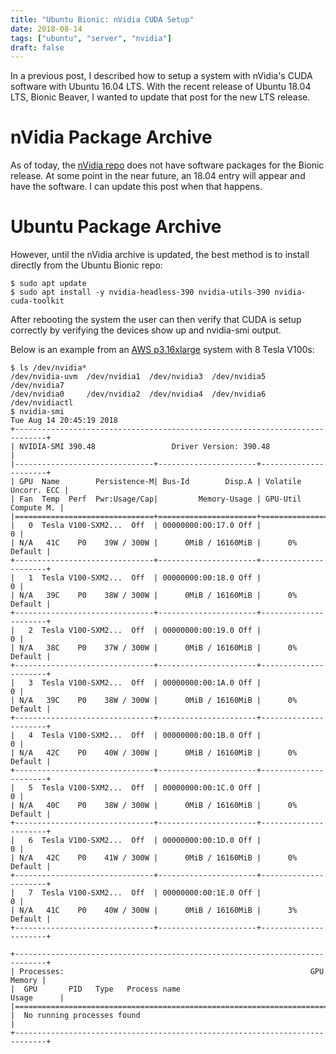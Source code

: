 ```yaml
---
title: "Ubuntu Bionic: nVidia CUDA Setup"
date: 2018-08-14
tags: ["ubuntu", "server", "nvidia"]
draft: false
---
```


In a previous post, I described how to setup a system with nVidia's CUDA software with Ubuntu 16.04 LTS. With the recent release of Ubuntu 18.04 LTS, Bionic Beaver, I wanted to update that post for the new LTS release.

# nVidia Package Archive

As of today, the [nVidia repo](https://developer.download.nvidia.com/compute/cuda/repos/) does not have software packages for the Bionic release. At some point in the near future, an 18.04 entry will appear and have the software. I can update this post when that happens.

# Ubuntu Package Archive

However, until the nVidia archive is updated, the best method is to install directly from the Ubuntu Bionic repo:

```shell
$ sudo apt update
$ sudo apt install -y nvidia-headless-390 nvidia-utils-390 nvidia-cuda-toolkit
```

After rebooting the system the user can then verify that CUDA is setup correctly by verifying the devices show up and nvidia-smi output.

Below is an example from an [AWS p3.16xlarge](https://aws.amazon.com/ec2/instance-types/p3/) system with 8 Tesla V100s:

```shell
$ ls /dev/nvidia*
/dev/nvidia-uvm  /dev/nvidia1  /dev/nvidia3  /dev/nvidia5  /dev/nvidia7
/dev/nvidia0     /dev/nvidia2  /dev/nvidia4  /dev/nvidia6  /dev/nvidiactl
$ nvidia-smi
Tue Aug 14 20:45:19 2018
+-----------------------------------------------------------------------------+
| NVIDIA-SMI 390.48                 Driver Version: 390.48                    |
|-------------------------------+----------------------+----------------------+
| GPU  Name        Persistence-M| Bus-Id        Disp.A | Volatile Uncorr. ECC |
| Fan  Temp  Perf  Pwr:Usage/Cap|         Memory-Usage | GPU-Util  Compute M. |
|===============================+======================+======================|
|   0  Tesla V100-SXM2...  Off  | 00000000:00:17.0 Off |                    0 |
| N/A   41C    P0    39W / 300W |      0MiB / 16160MiB |      0%      Default |
+-------------------------------+----------------------+----------------------+
|   1  Tesla V100-SXM2...  Off  | 00000000:00:18.0 Off |                    0 |
| N/A   39C    P0    38W / 300W |      0MiB / 16160MiB |      0%      Default |
+-------------------------------+----------------------+----------------------+
|   2  Tesla V100-SXM2...  Off  | 00000000:00:19.0 Off |                    0 |
| N/A   38C    P0    37W / 300W |      0MiB / 16160MiB |      0%      Default |
+-------------------------------+----------------------+----------------------+
|   3  Tesla V100-SXM2...  Off  | 00000000:00:1A.0 Off |                    0 |
| N/A   39C    P0    38W / 300W |      0MiB / 16160MiB |      0%      Default |
+-------------------------------+----------------------+----------------------+
|   4  Tesla V100-SXM2...  Off  | 00000000:00:1B.0 Off |                    0 |
| N/A   42C    P0    40W / 300W |      0MiB / 16160MiB |      0%      Default |
+-------------------------------+----------------------+----------------------+
|   5  Tesla V100-SXM2...  Off  | 00000000:00:1C.0 Off |                    0 |
| N/A   40C    P0    38W / 300W |      0MiB / 16160MiB |      0%      Default |
+-------------------------------+----------------------+----------------------+
|   6  Tesla V100-SXM2...  Off  | 00000000:00:1D.0 Off |                    0 |
| N/A   42C    P0    41W / 300W |      0MiB / 16160MiB |      0%      Default |
+-------------------------------+----------------------+----------------------+
|   7  Tesla V100-SXM2...  Off  | 00000000:00:1E.0 Off |                    0 |
| N/A   41C    P0    40W / 300W |      0MiB / 16160MiB |      3%      Default |
+-------------------------------+----------------------+----------------------+

+-----------------------------------------------------------------------------+
| Processes:                                                       GPU Memory |
|  GPU       PID   Type   Process name                             Usage      |
|=============================================================================|
|  No running processes found                                                 |
+-----------------------------------------------------------------------------+
```
